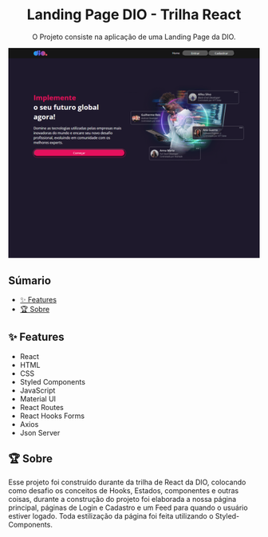 <h1 align="center">Landing Page DIO - Trilha React </h1>
<p align="center">
O Projeto consiste na aplicação de uma Landing Page da DIO.
</p>

<a href="#">
  <img src="./.github/preview.png">
</a>

## Súmario

- [✨ Features](#features)
- [🏆 Sobre](#sobre)

<h2 id="features">✨ Features </h2>

- React
- HTML
- CSS
- Styled Components
- JavaScript
- Material UI
- React Routes
- React Hooks Forms
- Axios
- Json Server



<h2 id="sobre">🏆 Sobre</h2>

Esse projeto foi construído durante da trilha de React da DIO, colocando como desafio os conceitos de Hooks, Estados, componentes e outras coisas, durante a construção do projeto foi elaborada a nossa página principal, páginas de Login e Cadastro e um Feed para quando o usuário estiver logado. Toda estilização da página foi feita utilizando o Styled-Components.
